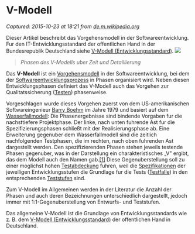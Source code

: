 # V-Modell

_Captured: 2015-10-23 at 18:21 from [de.m.wikipedia.org](https://de.m.wikipedia.org/wiki/V-Modell)_

Dieser Artikel beschreibt das Vorgehensmodell in der Softwareentwicklung. Fur den IT-Entwicklungsstandard der offentlichen Hand in der Bundesrepublik Deutschland siehe [V-Modell (Entwicklungsstandard)](https://de.m.wikipedia.org/wiki/V-Modell_\(Entwicklungsstandard\)).
![](http://upload.wikimedia.org/wikipedia/commons/thumb/3/3a/V-Modell.svg/440px-V-Modell.svg.png)

> _Phasen des V-Modells uber Zeit und Detaillierung_

Das **V-Modell** ist ein [Vorgehensmodell](https://de.m.wikipedia.org/wiki/Vorgehensmodell_\(Software\)) in der Softwareentwicklung, bei dem der [Softwareentwicklungsprozess](https://de.m.wikipedia.org/wiki/Softwaretechnik) in Phasen organisiert wird. Neben diesen Entwicklungsphasen definiert das V-Modell auch das Vorgehen zur Qualitatssicherung ([Testen](https://de.m.wikipedia.org/wiki/Softwaretest)) phasenweise.

Vorgeschlagen wurde dieses Vorgehen zuerst von dem US-amerikanischen Softwareingenieur [Barry Boehm](https://de.m.wikipedia.org/wiki/Barry_Boehm) im Jahre 1979 und basiert auf dem [Wasserfallmodell](https://de.m.wikipedia.org/wiki/Wasserfallmodell): Die Phasenergebnisse sind bindende Vorgaben fur die nachsttiefere Projektphase. Der linke, nach unten fuhrende Ast fur die Spezifizierungsphasen schließt mit der Realisierungsphase ab. Eine Erweiterung gegenuber dem Wasserfallmodell sind die zeitlich nachfolgenden Testphasen, die im rechten, nach oben fuhrenden Ast dargestellt werden. Den spezifizierenden Phasen stehen jeweils testende Phasen gegenuber, was in der Darstellung ein charakteristisches „V" ergibt, das dem Modell auch den Namen gab.[[1]](https://de.m.wikipedia.org/wiki/V-Modell) Diese Gegenuberstellung soll zu einer moglichst hohen [Testabdeckung](https://de.m.wikipedia.org/wiki/Testabdeckung) fuhren, weil die [Spezifikationen](https://de.m.wikipedia.org/wiki/Spezifikation) der jeweiligen Entwicklungsstufen die Grundlage fur die Tests ([Testfalle](https://de.m.wikipedia.org/wiki/Testfall)) in den entsprechenden [Teststufen](https://de.m.wikipedia.org/wiki/Softwaretest) sind.

Zum V-Modell im Allgemeinen werden in der Literatur die Anzahl der Phasen und auch deren Bezeichnungen unterschiedlich dargestellt, jedoch immer mit 1:1-Gegenuberstellung von Entwurfs- und Teststufen.

Das allgemeine V-Modell ist die Grundlage von Entwicklungsstandards wie z. B. dem [V-Modell (Entwicklungsstandard)](https://de.m.wikipedia.org/wiki/V-Modell_\(Entwicklungsstandard\)) der offentlichen Hand in Deutschland.
